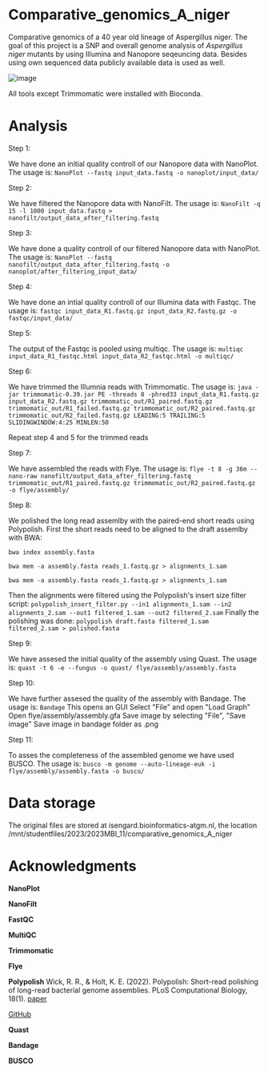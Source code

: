 # Comparative_genomics_A_niger
Comparative genomics of a 40 year old lineage of Aspergillus niger. The goal of this project is a SNP and overall genome analysis of _Aspergillus niger_ mutants by using Illumina and Nanopore seqeuncing data. Besides using own sequenced data publicly available data is used as well. 

![image](https://github.com/SvenKlomp/Comparative_genomics_A_niger/assets/127952914/ffac3bea-0bc8-44e9-bd31-952a9d21c531)

All tools except Trimmomatic were installed with Bioconda.

# Analysis

Step 1: 

We have done an initial quality controll of our Nanopore data with NanoPlot.
The usage is: `NanoPlot --fastq input_data.fastq -o nanoplot/input_data/`

Step 2:

We have filtered the Nanopore data with NanoFilt.
The usage is: `NanoFilt -q 15 -l 1000 input_data.fastq > nanofilt/output_data_after_filtering.fastq`

Step 3: 

We have done a quality controll of our filtered Nanopore data with NanoPlot.
The usage is: `NanoPlot --fastq nanofilt/output_data_after_filtering.fastq -o nanoplot/after_filtering_input_data/`

Step 4: 

We have done an intial quality controll of our Illumina data with Fastqc.
The usage is: `fastqc input_data_R1.fastq.gz input_data_R2.fastq.gz -o fastqc/input_data/` 

Step 5: 

The output of the Fastqc is pooled using multiqc.
The usage is: `multiqc input_data_R1_fastqc.html input_data_R2_fastqc.html -o multiqc/`

Step 6: 

We have trimmed the Illumnia reads with Trimmomatic.
The usage is: `java -jar trimmomatic-0.39.jar PE -threads 8 -phred33 input_data_R1.fastq.gz input_data_R2.fastq.gz trimmomatic_out/R1_paired.fastq.gz trimmomatic_out/R1_failed.fastq.gz trimmomatic_out/R2_paired.fastq.gz trimmomatic_out/R2_failed.fastq.gz LEADING:5 TRAILING:5 SLIDINGWINDOW:4:25 MINLEN:50`

Repeat step 4 and 5 for the trimmed reads

Step 7:

We have assembled the reads with Flye.
The usage is: `flye -t 8 -g 36m --nano-raw nanofilt/output_data_after_filtering.fastq trimmomatic_out/R1_paired.fastq.gz trimmomatic_out/R2_paired.fastq.gz -o flye/assembly/`

Step 8:

We polished the long read assemlby with the paired-end short reads using Polypolish. 
First the short reads need to be aligned to the draft assemlby with BWA: 

`bwa index assembly.fasta`

`bwa mem -a assembly.fasta reads_1.fastq.gz > alignments_1.sam`

`bwa mem -a assembly.fasta reads_1.fastq.gz > alignments_1.sam`

Then the alignments were filtered using the Polypolish's insert size filter script: `polypolish_insert_filter.py --in1 alignments_1.sam --in2 alignments_2.sam --out1 filtered_1.sam --out2 filtered_2.sam`
Finally the polishing was done: `polypolish draft.fasta filtered_1.sam filtered_2.sam > polished.fasta`

Step 9: 

We have assesed the initial quality of the assembly using Quast.
The usage is: `quast -t 6 -e --fungus -o quast/ flye/assembly/assembly.fasta`

Step 10:

We have further assesed the quality of the assembly with Bandage.
The usage is: `Bandage`
This opens an GUI
Select "File" and open "Load Graph"
Open flye/assembly/assembly.gfa
Save image by selecting "File", "Save image"
Save image in bandage folder as .png

Step 11: 

To asses the completeness of the assembled genome we have used BUSCO.
The usage is: `busco -m genome --auto-lineage-euk -i flye/assembly/assembly.fasta -o busco/`

# Data storage

The original files are stored at isengard.bioinformatics-atgm.nl, the location /mnt/studentfiles/2023/2023MBI_11/comparative_genomics_A_niger

# Acknowledgments

**NanoPlot**

**NanoFilt**

**FastQC**

**MultiQC**

**Trimmomatic**

**Flye**

**Polypolish**
Wick, R. R., & Holt, K. E. (2022). Polypolish: Short-read polishing of long-read bacterial genome assemblies. PLoS Computational Biology, 18(1). 
[paper](https://journals.plos.org/ploscompbiol/article?id=10.1371/journal.pcbi.1009802)

[GitHub](https://github.com/rrwick/Polypolish/wiki/How-to-run-Polypolish)

**Quast**

**Bandage**

**BUSCO**
